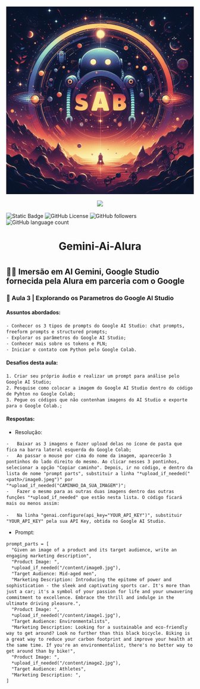 <!-- DICA P/ - EDIÇÂO | Inicio -->

<!--
<p align="center">
<img loading="lazy" src="https://github.com/13omfim/Gemini-AI-Alura/assets/169212815/e1903626-9e4e-472c-9dac-fa1da0d384d6"/>
</p>
-->

<!-- Abaixo, cria uma caixa sobressalente para destacar o texto
```
```
Fim -->

<!-- Abaixo, modelos sem alinhamento
![gemini](https://github.com/13omfim/Gemini-AI-Alura/assets/169212815/e1903626-9e4e-472c-9dac-fa1da0d384d6)
-->

<!-- Abaixo, modelos sem alinhamento 
![Static Badge](https://img.shields.io/badge/Status-Em%20Constru%C3%A7%C3%A3o-orange)
-->

<!-- Selecione todo o texto Abaixo "Imersão..." e Segure "ctrl"+ "enter" que cria linha abaixo "Gemini-Ai-Alura" que fica acima -->

<!-- DICA P/ - EDIÇÂO | Fim -->

<!-- Imagem Cabeçalho -->
![google](/assets/images/sab.jpeg)

<!--  Badges -->
<p align="center">
<img loading="lazy" src="https://img.shields.io/badge/Status-Em%20Constru%C3%A7%C3%A3o-orange"/>
</p>

![Static Badge](https://img.shields.io/badge/Prompt-Script-blue?logo=googlegemini) ![GitHub License](https://img.shields.io/github/license/mashape/apistatus?logo=github) ![GitHub followers](https://img.shields.io/github/followers/13omfim?style=social) ![GitHub language count](https://img.shields.io/github/languages/count/13omfim/Gemini-AI-Alura)

<!-- Cabeçalho -->
# <h1 align="center">Gemini-Ai-Alura<h1>

## 👩‍💻 Imersão em AI Gemini, Google Studio fornecida pela Alura em parceria com o Google
<!-- Indices -->
### 📖 Aula 3 | Explorando os Parametros do Google AI Studio
#### Assuntos abordados:
```
- Conhecer os 3 tipos de prompts do Google AI Studio: chat prompts, freeform prompts e structured prompts;
- Explorar os parâmetros do Google AI Studio;
- Conhecer mais sobre os tokens e PLN;
- Iniciar o contato com Python pelo Google Colab.
```
#### Desafios desta aula:

```
1. Criar seu próprio áudio e realizar um prompt para análise pelo Google AI Studio;
2. Pesquise como colocar a imagem do Google AI Studio dentro do código de Pyhton no Google Colab;
3. Pegue os códigos que não contenham imagens do AI Studio e exporte para o Google Colab.;
```

 #### Respostas:

* Resolução:
```
-	Baixar as 3 imagens e fazer upload delas no ícone de pasta que fica na barra lateral esquerda do Google Colab;
-	Ao passar o mouse por cima do nome da imagem, aparecerão 3 pontinhos do lado direito do mesmo. Ao clicar nesses 3 pontinhos, selecionar a opção "Copiar caminho". Depois, ir no código, e dentro da lista de nome "prompt parts", substituir a linha "*upload_if_needed("<path>/image0.jpeg")" por "*upload_if_needed("CAMINHO_DA_SUA_IMAGEM")";
-	Fazer o mesmo para as outras duas imagens dentro das outras funções "*upload_if_needed" que estão nesta lista. O código ficará mais ou menos assim:

-	Na linha "genai.configure(api_key="YOUR_API_KEY")", substituir "YOUR_API_KEY" pela sua API Key, obtida no Google AI Studio.

```
* Prompt:
```
prompt_parts = [
  "Given an image of a product and its target audience, write an engaging marketing description",
  "Product Image: ",
  *upload_if_needed("/content/image0.jpg"),
  "Target Audience: Mid-aged men",
  "Marketing Description: Introducing the epitome of power and sophistication - the sleek and captivating sports car. It's more than just a car; it's a symbol of your passion for life and your unwavering commitment to excellence. Embrace the thrill and indulge in the ultimate driving pleasure.",
  "Product Image: ",
  *upload_if_needed("/content/image1.jpg"),
  "Target Audience: Environmentalists",
  "Marketing Description: Looking for a sustainable and eco-friendly way to get around? Look no further than this black bicycle. Biking is a great way to reduce your carbon footprint and improve your health at the same time. If you're an environmentalist, there's no better way to get around than by bike!",
  "Product Image: ",
  *upload_if_needed("/content/image2.jpg"),
  "Target Audience: Athletes",
  "Marketing Description: ",
]
```




  